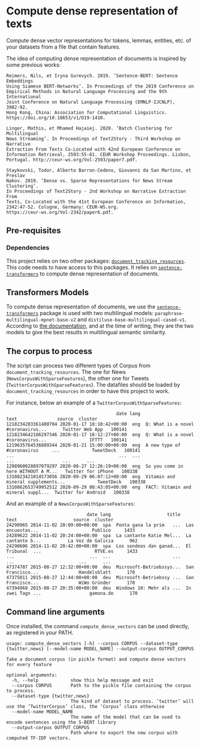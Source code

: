 # Compute dense representation of texts

Compute dense vector representations for tokens, lemmas, entities, etc. of your datasets from a file that contain features.

The idea of computing dense representation of documents is inspired by some previous works:

```text
Reimers, Nils, et Iryna Gurevych. 2019. ’Sentence-BERT: Sentence Embeddings 
Using Siamese BERT-Networks’. In Proceedings of the 2019 Conference on 
Empirical Methods in Natural Language Processing and the 9th International 
Joint Conference on Natural Language Processing (EMNLP-IJCNLP), 3982‑92. 
Hong Kong, China: Association for Computational Linguistics. 
https://doi.org/10.18653/v1/D19-1410.
```

```text
Linger, Mathis, et Mhamed Hajaiej. 2020. ’Batch Clustering for Multilingual 
News Streaming’. In Proceedings of Text2Story - Third Workshop on Narrative
Extraction From Texts Co-Located with 42nd European Conference on 
Information Retrieval, 2593:55‑61. CEUR Workshop Proceedings. Lisbon, 
Portugal. http://ceur-ws.org/Vol-2593/paper7.pdf.
```

```text
Staykovski, Todor, Alberto Barron-Cedeno, Giovanni da San Martino, et Preslav 
Nakov. 2019. ‘Dense vs. Sparse Representations for News Stream Clustering’. 
In Proceedings of Text2Story - 2nd Workshop on Narrative Extraction From 
Texts, Co-Located with the 41st European Conference on Information, 
2342:47‑52. Cologne, Germany: CEUR-WS.org. 
https://ceur-ws.org/Vol-2342/paper6.pdf.
```

## Pre-requisites

### Dependencies

This project relies on two other packages: [`document_tracking_resources`](https://gitlab.univ-lr.fr/cross-lingual-event-tracking/developpement/from-documents-to-events/documents_tracking_resources). This code needs to have access to this packages. It relies on [`sentence-transformers`](https://www.sbert.net/) to compute dense representation of documents.

## Transformers Models

To compute dense representation of documents, we use the [`sentence-transformers`](https://www.sbert.net/) package is used with two multilingual models: `paraphrase-multilingual-mpnet-base-v2` and `distiluse-base-multilingual-cased-v1`. According to [the documentation](https://www.sbert.net/docs/pretrained_models.html), and at the time of writing, they are the two models to give the best results in multilingual semantic similarity.

## The corpus to process

The script can process two different types of Corpus from `document_tracking_resources`. The one for News (`NewsCorpusWithSparseFeatures`), the other one for Tweets (`TwitterCorpusWithSparseFeatures`). The datafiles should be loaded by `document_tracking_resources` in order to have this project to work.

For instance, below an example of a `TwitterCorpusWithSparseFeatures`:

```text
                                         date lang                                text               source  cluster
1218234203361480704 2020-01-17 18:10:42+00:00  eng  Q: What is a novel #coronavirus...      Twitter Web App   100141
1218234642186297346 2020-01-17 18:12:27+00:00  eng  Q: What is a novel #coronavirus...                IFTTT   100141
1219635764536889344 2020-01-21 15:00:00+00:00  eng  A new type of #coronavirus     ...            TweetDeck   100141
...                                       ...  ...                                 ...                  ...      ...
1298960028897079297 2020-08-27 12:26:19+00:00  eng  So you come in here WITHOUT A M...   Twitter for iPhone   100338
1310823421014573056 2020-09-29 06:07:12+00:00  eng  Vitamin and mineral supplements...            TweetDeck   100338
1310862653749952512 2020-09-29 08:43:05+00:00  eng  FACT: Vitamin and mineral suppl...  Twitter for Android   100338
```

And an example of a `NewsCorpusWithSparseFeatures`:
```text
                              date lang                     title               text                     source  cluster
24290965 2014-11-02 20:09:00+00:00  spa  Ponta gana la prim   ...  Las encuestas...                    Publico     1433
24289622 2014-11-02 20:24:00+00:00  spa  La cantante Katie Mel...  La cantante b...          La Voz de Galicia      962
24290606 2014-11-02 20:42:00+00:00  spa  Los sondeos dan ganad...  El Tribunal  ...                    RTVE.es     1433
...                            ...  ...                       ...               ...                        ...      ...
47374787 2015-08-27 12:32:00+00:00  deu  Microsoft-Betriebssys...  San Francisco...               Handelsblatt      170
47375011 2015-08-27 12:44:00+00:00  deu  Microsoft-Betriebssy ...  San Francisco...               WiWo Gründer      170
47394969 2015-08-27 20:35:00+00:00  deu  Windows 10: Mehr als ...  In zwei Tagn ...                  gamona.de      170
```

## Command line arguments

Once installed, the command `compute_dense_vectors` can be used directly, as registered in your PATH.


```text
usage: compute_dense_vectors [-h] --corpus CORPUS --dataset-type {twitter,news} [--model-name MODEL_NAME] --output-corpus OUTPUT_CORPUS

Take a document corpus (in pickle format) and compute dense vectors for every feature

optional arguments:
  -h, --help            show this help message and exit
  --corpus CORPUS       Path to the pickle file containing the corpus to process.
  --dataset-type {twitter,news}
                        The kind of dataset to process. ‘twitter’ will use the ’TwitterCorpus’ class, the ‘Corpus’ class otherwise
  --model-name MODEL_NAME
                        The name of the model that can be used to encode sentences using the S-BERT library
  --output-corpus OUTPUT_CORPUS
                        Path where to export the new corpus with computed TF-IDF vectors.
```